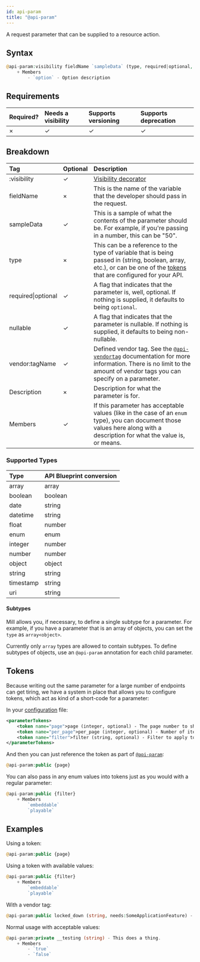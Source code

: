 ```yaml
---
id: api-param
title: "@api-param"
---
```


A request parameter that can be supplied to a resource action.

## Syntax
```php
@api-param:visibility fieldName `sampleData` (type, required|optional, nullable, vendor:tagName) - Description
    + Members
        - `option` - Option description
```

## Requirements

| Required? | Needs a visibility | Supports versioning | Supports deprecation |
| :--- | :--- | :--- | :--- |
| × | ✓ | ✓ | ✓ |

## Breakdown

| Tag | Optional | Description |
| :--- | :--- | :--- |
| :visibility | ✓ | [Visibility decorator](reference-visibility.md) |
| fieldName | × | This is the name of the variable that the developer should pass in the request. |
| sampleData | ✓ | This is a sample of what the contents of the parameter should be. For example, if you're passing in a number, this can be "50". |
| type | × | This can be a reference to the type of variable that is being passed in (string, boolean, array, etc.), or can be one of the [tokens](#tokens) that are configured for your API. |
| required&vert;optional | ✓ | A flag that indicates that the parameter is, well, optional. If nothing is supplied, it defaults to being `optional`. |
| nullable | ✓ | A flag that indicates that the parameter is nullable. If nothing is supplied, it defaults to being non-nullable. |
| vendor:tagName | ✓ | Defined vendor tag. See the [`@api-vendortag`](reference-api-vendortag.md) documentation for more information. There is no limit to the amount of vendor tags you can specify on a parameter. |
| Description | × | Description for what the parameter is for. |
| Members | ✓ | If this parameter has acceptable values (like in the case of an `enum` type), you can document those values here along with a description for what the value is, or means. |

### Supported Types

| Type | API Blueprint conversion |
| :--- | :--- |
| array | array |
| boolean | boolean |
| date | string |
| datetime | string |
| float | number |
| enum | enum |
| integer | number |
| number | number |
| object | object |
| string | string |
| timestamp | string |
| uri | string |

#### Subtypes
Mill allows you, if necessary, to define a single subtype for a parameter. For example, if you have a parameter that is an array of objects, you can set the `type` as `array<object>`.

Currently only `array` types are allowed to contain subtypes. To define subtypes of objects, use an `@api-param` annotation for each child parameter.

## Tokens
Because writing out the same parameter for a large number of endpoints can get tiring, we have a system in place that allows you to configure tokens, which act as kind of a short-code for a parameter:

In your [configuration](configuration.md) file:

```xml
<parameterTokens>
    <token name="page">page (integer, optional) - The page number to show.</token>
    <token name="per_page">per_page (integer, optional) - Number of items to show on each page. Max 100.</token>
    <token name="filter">filter (string, optional) - Filter to apply to the results.</token>
</parameterTokens>
```

And then you can just reference the token as part of [`@api-param`](reference-api-param.md):

```php
@api-param:public {page}
```

You can also pass in any enum values into tokens just as you would with a regular parameter:

```php
@api-param:public {filter}
    + Members
        `embeddable`
        `playable`
```

## Examples
Using a token:

```php
@api-param:public {page}
```

Using a token with available values:

```php
@api-param:public {filter}
    + Members
        `embeddable`
        `playable`
```

With a vendor tag:

```php
@api-param:public locked_down (string, needs:SomeApplicationFeature) - This is a cool thing.
```

Normal usage with acceptable values:

```php
@api-param:private __testing (string) - This does a thing.
    + Members
        - `true`
        - `false`
```
